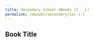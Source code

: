 ```yaml
---
title: Secondary School eBooks (I - L)
permalink: /ebooks/secondary/sec-i-l
---
```


## **Book Title**